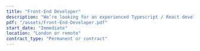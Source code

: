 ```yaml
---
title: "Front-End Developer"
description: "We’re looking for an experienced Typescript / React developer to help build out the reference interface for Vega Protocol."
pdf: "/assets/Front-End-Developer.pdf"
start_date: "Immediate"
location: "London or remote"
contract_type: "Permanent or contract"
---
```

